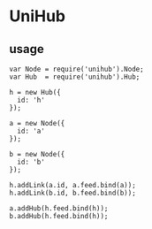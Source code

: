# UniHub

## usage

    var Node = require('unihub').Node;
    var Hub  = require('unihub').Hub;

    h = new Hub({
      id: 'h'
    });
    
    a = new Node({
      id: 'a'
    });
    
    b = new Node({
      id: 'b'
    });
    
    h.addLink(a.id, a.feed.bind(a));
    h.addLink(b.id, b.feed.bind(b));
    
    a.addHub(h.feed.bind(h));
    b.addHub(h.feed.bind(h));
          